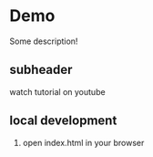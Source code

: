 # Demo

Some description!

## subheader

watch tutorial on youtube

## local development

1. open index.html in your browser
